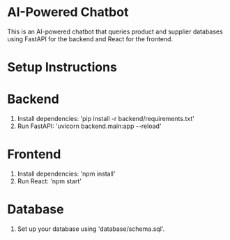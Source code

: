 # AI-Powered Chatbot

This is an AI-powered chatbot that queries product and supplier databases using FastAPI for the backend and React for the frontend.

# Setup Instructions

# Backend
1. Install dependencies: 'pip install -r backend/requirements.txt'
2. Run FastAPI: 'uvicorn backend.main:app --reload'

# Frontend
1. Install dependencies: 'npm install'
2. Run React: 'npm start'

# Database
1. Set up your database using 'database/schema.sql'.
